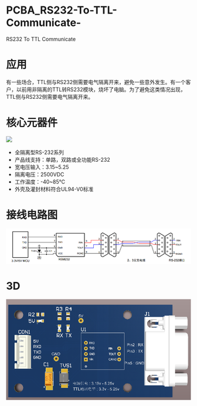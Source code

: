 # PCBA_RS232-To-TTL-Communicate-
RS232 To TTL Communicate 
# 应用
有一些场合，TTL侧与RS232侧需要电气隔离开来，避免一些意外发生。有一个客户，以前用非隔离的TTL转RS232模块，烧坏了电脑。为了避免这类情况出现，TTL侧与RS232侧需要电气隔离开来。

# 核心元器件
[![](http://www.zlg.cn/tpl/zlg/Public/img/power/RSM03.jpg)](RSM03.jpg)
- 全隔离型RS-232系列
- 产品线支持：单路，双路或全功能RS-232
- 宽电压输入：3.15~5.25
- 隔离电压：2500VDC
- 工作温度：-40~85℃
- 外壳及灌封材料符合UL94-V0标准

# 接线电路图
[![电路图](https://github.com/q164129345/Picture-Library/blob/master/360%E6%88%AA%E5%9B%BE16341021114105100.png?raw=true "电路图")](360%E6%88%AA%E5%9B%BE16341021114105100.png "电路图")

# 3D
[![3D](https://github.com/q164129345/Picture-Library/blob/master/360%E6%88%AA%E5%9B%BE16520825102121138.png?raw=true "3D")](360%E6%88%AA%E5%9B%BE16520825102121138.png "3D")
